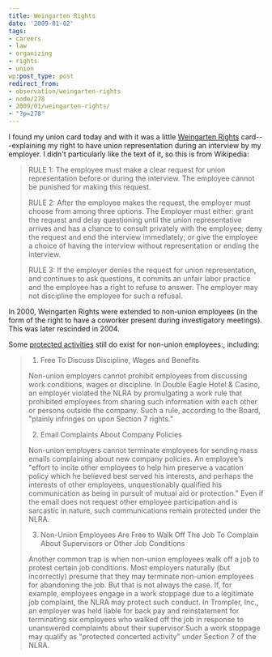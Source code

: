 ```yaml
---
title: Weingarten Rights
date: '2009-01-02'
tags:
- careers
- law
- organizing
- rights
- union
wp:post_type: post
redirect_from:
- observation/weingarten-rights
- node/278
- 2009/01/weingarten-rights/
- "?p=278"
---
```


I found my union card today and with it was a little [Weingarten Rights](http://en.wikipedia.org/wiki/Weingarten_Rights) card---explaining my right to have union representation during an interview by my employer. I didn't particularly like the text of it, so this is from Wikipedia:

>
>
> RULE 1: The employee must make a clear request for union representation before or during the interview. The employee cannot be punished for making this request.
>
> RULE 2: After the employee makes the request, the employer must choose from among three options. The Employer must either: grant the request and delay questioning until the union representative arrives and has a chance to consult privately with the employee; deny the request and end the interview immediately; or give the employee a choice of having the interview without representation or ending the interview.
>
> RULE 3: If the employer denies the request for union representation, and continues to ask questions, it commits an unfair labor practice and the employee has a right to refuse to answer. The employer may not discipline the employee for such a refusal.

In 2000, Weingarten Rights were extended to non-union employees (in the form of the right to have a coworker present during investigatory meetings). This was later rescinded in 2004.

Some [protected activities](http://library.findlaw.com/2004/Jul/19/133510.html) still do exist for non-union employees:, including:

>
>
> 1. Free To Discuss Discipline, Wages and Benefits
>
> Non-union employers cannot prohibit employees from discussing work conditions, wages or discipline. In Double Eagle Hotel & Casino, an employer violated the NLRA by promulgating a work rule that prohibited employees from sharing such information with each other or persons outside the company. Such a rule, according to the Board, "plainly infringes on upon Section 7 rights."
>
> 2. Email Complaints About Company Policies
>
> Non-union employers cannot terminate employees for sending mass emails complaining about new company policies. An employee’s "effort to incite other employees to help him preserve a vacation policy which he believed best served his interests, and perhaps the interests of other employees, unquestionably qualified his communication as being in pursuit of mutual aid or protection." Even if the email does not request other employee participation and is sarcastic in nature, such communications remain protected under the NLRA.
>
> 3. Non-Union Employees Are Free to Walk Off The Job To Complain About Supervisors or Other Job Conditions
>
> Another common trap is when non-union employees walk off a job to protest certain job conditions. Most employers naturally (but incorrectly) presume that they may terminate non-union employees for abandoning the job. But that is not always the case. If, for example, employees engage in a work stoppage due to a legitimate job complaint, the NLRA may protect such conduct. In Trompler, Inc., an employer was held liable for back pay and reinstatement for terminating six employees who walked off the job in response to unanswered complaints about their supervisor.Such a work stoppage may qualify as "protected concerted activity" under Section 7 of the NLRA.

